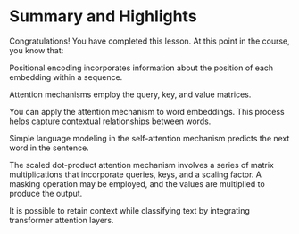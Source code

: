 # Summary and Highlights

Congratulations! You have completed this lesson. At this point in the course, you know that:

Positional encoding incorporates information about the position of each embedding within a sequence.

Attention mechanisms employ the query, key, and value matrices.

You can apply the attention mechanism to word embeddings. This process helps capture contextual relationships between words.

Simple language modeling in the self-attention mechanism predicts the next word in the sentence.

The scaled dot-product attention mechanism involves a series of matrix multiplications that incorporate queries, keys, and a scaling factor. A masking operation may be employed, and the values are multiplied to produce the output.

It is possible to retain context while classifying text by integrating transformer attention layers.
